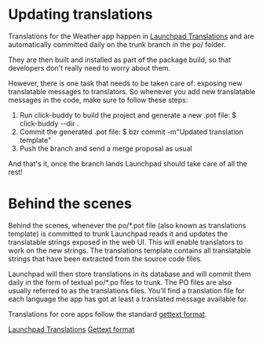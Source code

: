 Updating translations
=====================

Translations for the Weather app happen in [Launchpad Translations](https://translations.launchpad.net/ubuntu-weather-app) and are automatically committed daily on the trunk branch in the po/ folder.

They are then built and installed as part of the package build, so that
developers don't really need to worry about them.

However, there is one task that needs to be taken care of: exposing new
translatable messages to translators. So whenever you add new translatable
messages in the code, make sure to follow these steps:

 1. Run click-buddy to build the project and generate a new .pot file:
    $ click-buddy --dir .
 2. Commit the generated .pot file:
    $ bzr commit -m"Updated translation template"
 3. Push the branch and send a merge proposal as usual

And that's it, once the branch lands Launchpad should take care of all the rest!

Behind the scenes
=================

Behind the scenes, whenever the po/*.pot file (also known as translations template) is committed to trunk Launchpad reads it and updates the translatable strings exposed in the web UI. This will enable translators to work on the new strings.
The translations template contains all translatable strings that have been
extracted from the source code files.

Launchpad will then store translations in its database and will commit them daily in the form of textual po/*.po files to trunk. The PO files are also usually
referred to as the translations files. You'll find a translation file for each
language the app has got at least a translated message available for.

Translations for core apps follow the standard [gettext format](https://www.gnu.org/software/gettext/).

 [Launchpad Translations](https://translations.launchpad.net/ubuntu-weather-app)
 [Gettext format](https://www.gnu.org/software/gettext/)
